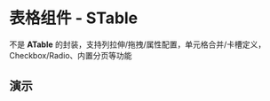 # 表格组件 - STable

不是 **ATable** 的封装，支持列拉伸/拖拽/属性配置，单元格合并/卡槽定义，Checkbox/Radio、内置分页等功能

<style lang="less" scoped>
[code-runner-title] {
  width: 100%;
  height: 0;
  position: relative;

  h3 {
    width: 100%;
    height: 0;
    margin: 0;
    padding: 0;
    border: none;
    overflow: hidden;
    position: absolute;
    top: 60px;
  }
}
</style>

<script setup lang="ts">
import Base from '@/library/table/Base.md'
import Merge from '@/library/table/Merge.md'
import Footer from '@/library/table/Footer.md'
import Sorter from '@/library/table/Sorter.md'
import Striped from '@/library/table/Striped.md'
import Sources from '@/library/table/Sources.md'
import CheckBox from '@/library/table/CheckBox.md'
import LoadData from '@/library/table/LoadData.md'
import DiffSize from '@/library/table/DiffSize.md'
import Ellipsis from '@/library/table/Ellipsis.md'
import Multiple from '@/library/table/Multiple.md'
import Expanded from '@/library/table/Expanded.md'
import EditTable from '@/library/table/EditTable.md'
import FixedTable from '@/library/table/FixedTable.md'
import CustomSlots from '@/library/table/CustomSlots.md'
import CheckboxTree from '@/library/table/CheckboxTree.md'
import FixedPageTable from '@/library/table/FixedPageTable.md'
</script>

## 演示

<div code-runner style="height: 466px">
  <div code-runner-title>
    <h3 id="基本用法">基本用法</h3>
  </div>
  <div style="padding: 1px;">
    <Base/>
  </div>
</div>

<div code-runner style="height: 653px">
  <div code-runner-title>
    <h3 id="带斑马纹表格">带斑马纹表格</h3>
  </div>
  <div style="padding: 1px;">
    <Striped/>
  </div>
</div>

<div code-runner style="height: 549px">
  <div code-runner-title>
    <h3 id="带总结栏表格">带总结栏表格</h3>
  </div>
  <div style="padding: 1px;">
    <Footer/>
  </div>
</div>

<div code-runner style="height: 599px">
  <div code-runner-title>
    <h3 id="表格卡槽自定义">表格卡槽自定义</h3>
  </div>
  <div style="padding: 1px;">
    <CustomSlots/>
  </div>
</div>

<div code-runner style="height: 654px">
  <div code-runner-title>
    <h3 id="远程加载数据">远程加载数据</h3>
  </div>
  <div style="padding: 1px;">
    <LoadData/>
  </div>
</div>

<div code-runner style="height: 945px">
  <div code-runner-title>
    <h3 id="表格列排序(多列)">表格列排序(多列)</h3>
  </div>
  <div style="padding: 1px;">
    <Sorter/>
  </div>
</div>

<div code-runner style="height: 682px">
  <div code-runner-title>
    <h3 id="不同尺寸的表格">不同尺寸的表格</h3>
  </div>
  <div style="padding: 1px;">
    <DiffSize/>
  </div>
</div>

<div code-runner style="height: 515px">
  <div code-runner-title>
    <h3 id="单元格自动省略">单元格自动省略</h3>
  </div>
  <div style="padding: 1px;">
    <Ellipsis/>
  </div>
</div>

<div code-runner style="height: 707px">
  <div code-runner-title>
    <h3 id="表格分组表头">表格分组表头</h3>
  </div>
  <div style="padding: 1px;">
    <Multiple/>
  </div>
</div>

<div code-runner style="height: 551px">
  <div code-runner-title>
    <h3 id="表格行/列合并">表格行/列合并</h3>
  </div>
  <div style="padding: 1px;">
    <Merge/>
  </div>
</div>

<div code-runner style="height: 570px">
  <div code-runner-title>
    <h3 id="表格数据源变更">表格数据源变更</h3>
  </div>
  <div style="padding: 1px;">
    <Sources/>
  </div>
</div>

<div code-runner style="height: 992px">
  <div code-runner-title>
    <h3 id="固定表头和某列">固定表头和某列</h3>
  </div>
  <div style="padding: 1px;">
    <FixedTable/>
  </div>
</div>

<div code-runner style="height: 956px">
  <div code-runner-title>
    <h3 id="随页面滚动固定表头">随页面滚动固定表头</h3>
  </div>
  <div style="padding: 1px;">
    <FixedPageTable/>
  </div>
</div>

<div code-runner style="height: 379px">
  <div code-runner-title>
    <h3 id="表格单元格编辑">表格单元格编辑</h3>
  </div>
  <div style="padding: 1px;">
    <EditTable/>
  </div>
</div>

<div code-runner style="height: 739px">
  <div code-runner-title>
    <h3 id="表格单选/多选">表格单选/多选</h3>
  </div>
  <div style="padding: 1px;">
    <CheckBox/>
  </div>
</div>

<div code-runner style="height: 1012px">
  <div code-runner-title>
    <h3 id="表格树形数据">表格树形数据</h3>
  </div>
  <div style="padding: 1px;">
    <CheckboxTree/>
  </div>
</div>

<div code-runner style="height: 651px">
  <div code-runner-title>
    <h3 id="表格行展开项">表格行展开项</h3>
  </div>
  <div style="padding: 1px;">
    <Expanded/>
  </div>
</div>

## API

### Props

#### STable Props

| 参数                             | 说明                                                                           | 类型                            |   默认值   |
| :------------------------------- | :----------------------------------------------------------------------------- | :------------------------------ | :--------: |
| **size**                         | 表格大小                                                                       | STableSize                      |     -      |
| **rowKey**                       | 表格行 key 的字段                                                              | STableRowKey                    |     -      |
| **treeKey**                      | 表格 树形结构 的字段                                                           | STableTreeKey                   | 'children' |
| **border**                       | 设置边框。分组表头时 **border="true"**                                         | boolean                         |   false    |
| **sticky**                       | 设置表格粘性头部和滚动条，详见下方 [STable Sticky](#stable-sticky)             | STableStickyType                |     -      |
| **scroll**                       | 表格是否可滚动，也可以指定滚动区域的宽高，详见 [STable Scroll](#stable-scroll) | STableScrollType                |     -      |
| **columns (v-model)**            | 表格列的配置描述, 详见 [STable Column](#stable-column)                         | STableColumnType[]              |     -      |
| **sources (v-model)**            | 表格数据源                                                                     | STableRecordType[]              |     -      |
| **summarys (v-model)**           | 表格总结栏数据源 (**tfoot**)                                                   | STableRecordType[]              |     -      |
| **paginate (v-model)**           | 表格分页配置，详见 [STable Paginate](#stable-paginate)                         | STablePartPaginate              |     -      |
| **loadData**                     | 表格数据远程加载，响应数据预处理，详见 [Responser](#responser)                 | STableLoadSource                |     -      |
| **tableLayout**                  | 表格 **CSS table-layout** 样式                                                 | 'auto' \| 'fixed'               |     -      |
| **persistSourceRanges**          | 保持数据渲染，即使不在可视区域内。                                             | Array\<number[]> \| boolean     |   false    |
| **customHeaderRowAttrs**         | 设置表格 **thead** 行属性 (HTMLAttributes)                                     | STableCustom<br>HeaderRowAttrs  |     -      |
| **customBodyerRowAttrs**         | 设置表格 **tbody** 行属性 (HTMLAttributes)                                     | STableCustom<br>BodyerRowAttrs  |     -      |
| **customFooterRowAttrs**         | 设置表格 **tfoot** 行属性 (HTMLAttributes)                                     | STableCustom<br>FooterRowAttrs  |     -      |
| **customBodyerRowStates**        | 设置表格 **tbody** 行 State (例如，禁用行展开、禁用选项)                       | STableCustom<br>BodyerRowStates |     -      |
| **customHeaderCellRender**       | 自定义 **thead** 单元格渲染                                                    | STableHeader<br>CellRender      |     -      |
| **customBodyerCellRender**       | 自定义 **tbody** 单元格渲染                                                    | STableBodyer<br>CellRender      |     -      |
| **customFooterCellRender**       | 自定义 **tfoot** 单元格渲染                                                    | STableFooter<br>CellRender      |     -      |
| **defaultColumnSorters**         | 设置默认的列排序                                                               | STableSorterType[]              |     []     |
| **defaultSelectAllRows**         | 默认选择所有表格行 key (Checkbox)                                              | boolean                         |   false    |
| **defaultExpandAllRows**         | 默认展开所有表格行 key (Expanded)                                              | boolean                         |   false    |
| **preserveSelectedRowKeys**      | 分页渲染数据，是否记录之前选择的 Checkbox/Radio，以便后续恢复                  | boolean                         |   false    |
| **preserveExpandedRowKeys**      | 分页渲染数据，是否记录之前展开的行，以便后续恢复                               | boolean                         |   false    |
| **columnPresetResizable**        | 是否允许表格列拉伸调整宽度                                                     | boolean                         |   false    |
| **columnPresetDraggable**        | 是否允许表格列拖拽，调整表格列顺序                                             | boolean                         |   false    |
| **columnSorterMultiple**         | 是否允许表格多列排序                                                           | boolean                         |   false    |
| **columnPresetSettings**         | 是否启用表格列筛选配置                                                         | boolean                         |   false    |
| **rowSelectedStrictly**          | 表格树形数据，父子数据 CheckBox 状态是否不关联 (默认不关联)                    | boolean                         |    true    |
| **rowExpandedByClick**           | 当表格存在展开行时，是否允许点击行展开其展开行                                 | boolean                         |   false    |
| **cellMegreNormalize**           | 当表格存在合并单元格时，可以帮助我们自动适配相邻的单元格情况                   | boolean                         |    true    |
| **expandIndentSize**             | 因展开行图标，每一层的缩紧样式                                                 | number                          |     -      |
| **selectIndentSize**             | 因选择项图标，每一层的缩紧样式                                                 | number                          |     -      |
| **selectedRowMode**              | 是否启用选择框 (Checkbox / Radio)                                              | 'Radio' \| 'Checkbox' \| 'None' |  'None '   |
| **selectedRowKeys<br>(v-model)** | 记录表格已选择的行 key                                                         | STableKey[]                     |     []     |
| **expandedRowKeys<br>(v-model)** | 记录表格已展开的行 key                                                         | STableKey[]                     |     []     |
| **tHeaderThStyle**               | 设置表格 **thead th** 样式                                                     | Record\<string, any>            |     {}     |
| **tBodyerTdStyle**               | 设置表格 **tbody td** 样式                                                     | Record\<string, any>            |     {}     |
| **tFooterTdStyle**               | 设置表格 **tfoot td** 样式                                                     | Record\<string, any>            |     {}     |
| **expandTdStyle**                | 设置表格展开行 **expand td** 样式                                              | Record\<string, any>            |     {}     |
| **paginateStyle**                | 设置表格分页容器样式                                                           | Record\<string, any>            |     {}     |
| **loadOnScroll**                 | 仅在 `paginate.mode="local"` 启用，滚动加载分页数据                            | boolean                         |   false    |
| **bodyMinRows**                  | 表格最小行数，值为 **true** 时，与分页 pageSize 保持一致                       | boolean \| number               |   false    |
| **showHeader**                   | 显示表格 head 部分 (thead)                                                     | boolean                         |    true    |
| **showBodyer**                   | 显示表格 body 部分 (tbody)                                                     | boolean                         |    true    |
| **showFooter**                   | 显示表格 foot 部分 (tfoot)                                                     | boolean                         |    true    |
| **immediate**                    | 是否立刻调用 `loadData`, 加载远程数据                                          | boolean                         |    true    |
| **loadinger**                    | 是否在 UI 上隐藏 loading, 即使 loading 值为 true                               | boolean                         |    true    |
| **loading (v-model)**            | 表格是否正在加载数据中                                                         | boolean                         |   false    |
| **virtual**                      | 表格启用虚拟列表，提升性能 (**目前尚未启用**)                                  | boolean                         |    true    |

#### STable Sticky

| 参数                | 说明                                                  | 类型              | 默认值 |
| :------------------ | :---------------------------------------------------- | :---------------- | :----: |
| **topHeader**       | 启用表格 `thead` 置顶吸附                             | boolean \| number |  true  |
| **leftFooter**      | 当表格某些列左侧固定时，滚动时 `tfoot` 是否也随之固定 | boolean \| number |  true  |
| **rightFooter**     | 当表格某些列右侧固定时，滚动时 `tfoot` 是否也随之固定 | boolean \| number |  true  |
| **bottomFooter**    | 启用表格 `tfoot` 置底吸附                             | boolean \| number |  true  |
| **bottomScrollbar** | 当表格底部超出可视区域时，是否显示横向滚动条          | boolean           | false  |

#### STable Scroll

| 参数                         | 说明                                            | 类型                            | 默认值 |
| :--------------------------- | :---------------------------------------------- | :------------------------------ | :----: |
| **x**                        | 设置横向滚动，指定滚动区域的宽                  | number \| string \| false       | false  |
| **y**                        | 设置纵向滚动，指定滚动区域的高                  | number \| string \| false       | false  |
| **overflow**                 | 设置滚动区域 `overflow` 属性                    | 'hidden' \| 'visible' \| 'auto' |   -    |
| **scrollToFirstOffsetX**     | 表格滚动 `x轴` 横向方向偏移量                   | number                          |   -    |
| **scrollToFirstOffsetY**     | 表格滚动 `y轴` 纵向方向偏移量                   | number                          |   -    |
| **scrollToFirstTargetX**     | 指定表格滚动 `x轴` 初始位置                     | number                          |   0    |
| **scrollToFirstTargetY**     | 指定表格滚动 `y轴` 初始位置                     | number                          |   0    |
| **scrollToFirstXOnChange**   | 分页/排序/筛选，是否滚动到初始位置              | boolean                         |  true  |
| **scrollToFirstYOnChange**   | 分页/排序/筛选，是否滚动到初始位置              | boolean                         |  true  |
| **getScrollResizeContainer** | 指定滚动区域 (祖先节点), 一般无需指定，自动获取 | () => HTMLElement               |   -    |

#### STable Column

| 参数                       | 说明                                                             | 类型                                             | 默认值 |
| :------------------------- | :--------------------------------------------------------------- | :----------------------------------------------- | :----: |
| **key**                    | 表格列 key，如果已经设置了唯一的 dataIndex，可以忽略这个属性     | string                                           |   -    |
| **title**                  | 表格列 title 标题                                                | string                                           |   -    |
| **dataIndex**              | 列数据在数据项中对应的路径                                       | string \| string[]                               |   -    |
| **children**               | 表格嵌套的列选项                                                 | STablePartColumnType[]                           |   -    |
| **align**                  | 设置表格列的对齐方式                                             | 'left' \| 'center' \| 'right'                    |   -    |
| **fixed**                  | 设置表格列是否固定及其方式                                       | 'left' \| 'right' \| false                       |   -    |
| **width**                  | 表格列宽度                                                       | number                                           |   -    |
| **minWidth**               | 表格列最小宽度, 影响列 resizing (最小限制)                       | number                                           |   -    |
| **maxWidth**               | 表格列最大宽度, 影响列 resizing (最大限制)                       | number                                           |   -    |
| **settings**               | 表格列筛选配置项中该列的预设值                                   | { checkbox?: boolean; <br> disabled?: boolean; } |   -    |
| **resizable**              | 配置表格该列 resizable?，覆盖 `props.columnPresetResizable`      | boolean                                          |   -    |
| **ellipsis**               | 表格单元格内容过长，自动省略                                     | boolean                                          | false  |
| **tooltip**                | 表格单元格内容过长，自动省略，且 `tooltip` 提示                  | boolean                                          | false  |
| **colSpan**                | 表格单元格多列合并                                               | number                                           |   -    |
| **rowSpan**                | 表格单元格多行合并                                               | number                                           |   -    |
| **sorter**                 | 表格该列是否启用排序                                             | boolean                                          | false  |
| **sorterField**            | 表格该列排序时使用的字段，默认从 `dataIndex` 获取                | string                                           |   -    |
| **expandIcon**             | 如果有树形数据或展开行内容，是否在表格该列显示 `Expand Icon`     | boolean                                          |   -    |
| **customHeaderCellRender** | 自定义 **thead** 单元格渲染，覆盖 `props.customHeaderCellRender` | STableHeaderCellRender                           |   -    |
| **customBodyerCellRender** | 自定义 **tbody** 单元格渲染，覆盖 `props.customBodyerCellRender` | STableBodyerCellRender                           |   -    |
| **customFooterCellRender** | 自定义 **tfoot** 单元格渲染，覆盖 `props.customFooterCellRender` | STableFooterCellRender                           |   -    |

#### STable Paginate

| 参数                 | 说明                                         | 类型                              |  默认值  |
| :------------------- | :------------------------------------------- | :-------------------------------- | :------: |
| **hideOnSinglePage** | 只有一页时是否隐藏分页器                     | boolean                           |  false   |
| **defaultPageSize**  | 默认的每页条数                               | number                            |    20    |
| **pageSizeOptions**  | 指定每页可以显示多少条                       | string[]                          |    -     |
| **showSizeChanger**  | 是否展示 pageSize 切换器                     | boolean                           |    -     |
| **showQuickJumper**  | 是否可以快速跳转至某页                       | boolean                           |  false   |
| **showLessItems**    | 是否显示较少页面内容                         | boolean                           |  false   |
| **loadTotalSize**    | 分段加载数据的总条目 (仅 **mode="local"**)   | number                            |    -     |
| **loadTotalPage**    | 分段加载数据的总页数 (仅 **mode="local"**)   | number                            |    -     |
| **loadPageSize**     | 分段加载数据的每页条目 (仅 **mode="local"**) | number                            |    -     |
| **loadPageNo**       | 分段加载的当前最新页 (仅 **mode="local"**)   | number                            |    -     |
| **showTotal**        | 用于显示数据总量和当前数据顺序               | boolean \| (total, range) => void |    -     |
| **totalSize**        | 分页数据总条目                               | number                            |    -     |
| **totalPage**        | 分页数据总页数                               | number                            |    -     |
| **pageSize**         | 分页数据每页条目                             | number                            |    -     |
| **pageNo**           | 分页数据当前页                               | number                            |    -     |
| **disabled**         | 是否禁用表格分页                             | boolean                           |  false   |
| **visible**          | 是否显示表格分页                             | boolean                           |  false   |
| **simple**           | 是否显示为简单分页                           | boolean                           |  false   |
| **fixed**            | 表格分页在纵轴方向于底部吸附固定。           | boolean                           |    -     |
| **mode**             | 分页模式，默认远程数据。(**local 尚未启用**) | 'local' \| 'remote'               | 'remote' |

### Emits

| 事件               | 说明                                    | 类型                                                                         |
| :----------------- | :-------------------------------------- | :--------------------------------------------------------------------------- |
| **pageSizeChange** | pageSize 变化的回调                     | (pageNo: number, pageSize: number) => true                                   |
| **pageChange**     | 页码或 pageSize 改变的回调              | (pageNo: number, pageSize: number) => true                                   |
| **expand**         | 表格行展开时触发                        | (keys: Array\<STableKey>, records: Array\<STableRecordType \| null>) => true |
| **select**         | 表格行 Checkbox 或 Radio 选项变换时触发 | (keys: Array\<STableKey>, records: Array\<STableRecordType \| null>) => true |
| **sorter**         | 表格列排序变化时                        | (values: Array\<STableSorterType>) => true                                   |

### Slots

| 插槽名         | 插槽说明                   | 插槽参数                                                                                                    |
| :------------- | :------------------------- | :---------------------------------------------------------------------------------------------------------- |
| **expander**   | 表格展开行内容 卡槽        | record, rowIndex, groupIndex, groupLevel, groupIndexs, globalIndex                                          |
| **headerCell** | 表格 **thead** 单元格 卡槽 | title, column, rowIndex, colIndex, paginater                                                                |
| **bodyerCell** | 表格 **tbody** 单元格 卡槽 | value, record, rowIndex, groupIndex, groupLevel, groupIndexs, <br> globalIndex, column, colIndex, paginater |
| **footerCell** | 表格 **tfoot** 单元格 卡槽 | value, record, rowIndex, column, colIndex, sources, paginater                                               |

### Expose

| 属性名/方法名 | 说明描述                                          | 类型                                                                             |
| :------------ | :------------------------------------------------ | :------------------------------------------------------------------------------- |
| **reload**    | 表格重新加载当前数据                              | (delay?: Promise\<void> \| boolean \| number, force?: boolean) => Promise\<void> |
| **refresh**   | 表格刷新加载第一页数据                            | (delay?: Promise\<void> \| boolean \| number, force?: boolean) => Promise\<void> |
| **select**    | 表格手动选择指定选项 (Checkbox / Radio)           | (keys: STableKey[]) => void                                                      |
| **expand**    | 表格手动展开某些行 (仅对有展开内容或树形数据有效) | (keys: STableKey[]) => void                                                      |
| **update**    | 手动更新并重新渲染表格                            | (clean?: boolean) => void                                                        |

### Responser

::: code-group

```typescript [默认 - 预处理]
/**
 * STable 默认支持如下响应数据
 *
 *    1. response: {
 *         result: {
 *           data: [], //数据源
 *           pageNo: 1, // 当前页数
 *           totalSize: 0, // 数据总条目
 *         }
 *       }
 *
 *
 *    2. response: {
 *         result: [] //数据源，没有分页
 *       }
 *
 *
 *    3. response: [] //数据源，没有分页
 *
 */
```

```typescript [自定义 - 预处理]
/**
 * 假设基于业务需求，STable 需要加载如下数据，则我们可以在 main.ts 全局自定义
 *
 *    response: {
 *      success: 'ok', // 'ok' 业务成功状态
 *      result: {
 *        pageSource: [...], //数据源
 *        pageCurrentNum: 1, // 当前页数
 *        pageTotalSize: 10, // 数据总条目
 *      }
 *    }
 */

tableResponserDefiner.interceptor = (response: any) => {
  if (response.success !== "ok") {
    return Promise.reject(response);
  }

  return {
    data: response.result.pageSource, // 数据源 -> 'data' 字段
    pageNo: response.result.pageCurrentNum, // 当前页数 -> 'pageNo' 字段
    totalSize: response.result.pageTotalSize, // 数据总条目 -> 'totalSize' 字段
  };
};
```

:::
